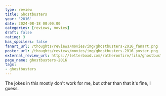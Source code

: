 ```yaml
---
type: review
title: Ghostbusters
year: '2016'
date: 2024-08-18 00:00:00
categories: [reviews, movies]
draft: false
rating: 3
has_spoilers: false
fanart_url: /thoughts/reviews/movies/img/ghostbusters-2016_fanart.png
poster_url: /thoughts/reviews/movies/img/ghostbusters-2016_poster.png
external_review_url: https://letterboxd.com/ratheronfire/film/ghostbusters-2016/
page_name: ghostbusters-2016
tags:
- ghostbusters
---
```


The jokes in this mostly don't work for me, but other than that it's fine, I guess.

